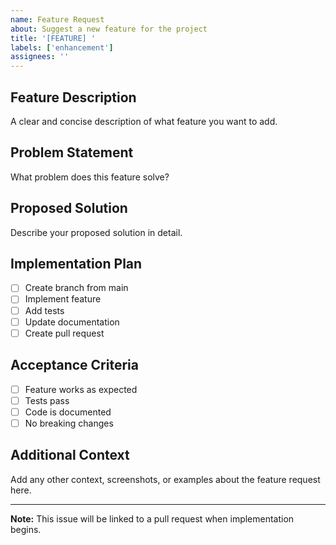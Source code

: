 ```yaml
---
name: Feature Request
about: Suggest a new feature for the project
title: '[FEATURE] '
labels: ['enhancement']
assignees: ''
---
```


## Feature Description
A clear and concise description of what feature you want to add.

## Problem Statement
What problem does this feature solve?

## Proposed Solution
Describe your proposed solution in detail.

## Implementation Plan
- [ ] Create branch from main
- [ ] Implement feature
- [ ] Add tests
- [ ] Update documentation
- [ ] Create pull request

## Acceptance Criteria
- [ ] Feature works as expected
- [ ] Tests pass
- [ ] Code is documented
- [ ] No breaking changes

## Additional Context
Add any other context, screenshots, or examples about the feature request here.

---
**Note:** This issue will be linked to a pull request when implementation begins.
